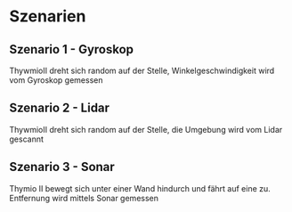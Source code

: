 # Szenarien

## Szenario 1 - Gyroskop
ThywmioII dreht sich random auf der Stelle, Winkelgeschwindigkeit wird vom Gyroskop gemessen

## Szenario 2 - Lidar
ThywmioII dreht sich random auf der Stelle, die Umgebung wird vom Lidar gescannt

## Szenario 3 - Sonar
Thymio II bewegt sich unter einer Wand hindurch und fährt auf eine zu. Entfernung wird mittels Sonar gemessen
